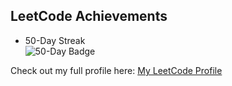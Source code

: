 ## LeetCode Achievements  

- 50-Day Streak  
  ![50-Day Badge](https://leetcode.com/medal/?showImg=0&id=7894175&isLevel=false)  

Check out my full profile here: [My LeetCode Profile](https://leetcode.com/u/CKpn7XWKGi/)
